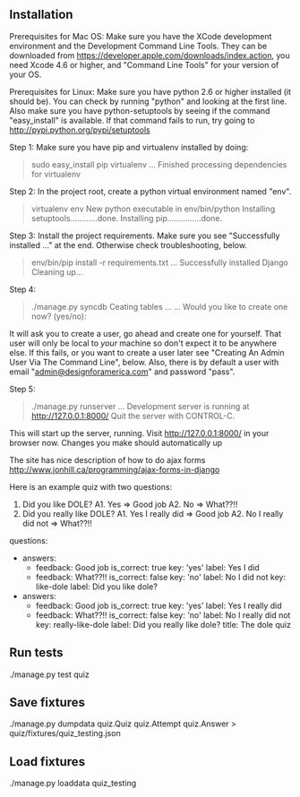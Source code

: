Installation
-------------------
Prerequisites for Mac OS:
Make sure you have the XCode development environment and the Development Command Line Tools.  They can be downloaded from https://developer.apple.com/downloads/index.action, you need Xcode 4.6 or higher, and "Command Line Tools" for your version of your OS.

Prerequisites for Linux:
Make sure you have python 2.6 or higher installed (it should be).  You can check by running "python" and looking at the first line.  Also make sure you have python-setuptools by seeing if the command "easy_install" is available.  If that command fails to run, try going to http://pypi.python.org/pypi/setuptools

Step 1:
Make sure you have pip and virtualenv installed by doing:

  > sudo easy_install pip virtualenv
  ...
  Finished processing dependencies for virtualenv

Step 2:
In the project root, create a python virtual environment named "env".

  > virtualenv env
  New python executable in env/bin/python
  Installing setuptools............done.
  Installing pip...............done.


Step 3:
Install the project requirements.  Make sure you see "Successfully installed ..." at the end.  Otherwise check troubleshooting, below.

  > env/bin/pip install -r requirements.txt
  ...
  Successfully installed Django
  Cleaning up...

Step 4:

  > ./manage.py syncdb
  Ceating tables ...
  ...
  Would you like to create one now? (yes/no):

It will ask you to create a user, go ahead and create one for yourself.  That user will only be local to *your* machine so don't expect it to be anywhere else.  If this fails, or you want to create a user later see "Creating An Admin User Via The Command Line", below.  Also, there is by default a user with email "admin@designforamerica.com" and password "pass".

Step 5:
  
  > ./manage.py runserver
  ...
  Development server is running at http://127.0.0.1:8000/
  Quit the server with CONTROL-C.

This will start up the server, running.  Visit http://127.0.0.1:8000/ in your browser now.
Changes you make should automatically up





The site has nice description of how to do ajax forms
  http://www.jonhill.ca/programming/ajax-forms-in-django


Here is an example quiz with two questions:
  1. Did you like DOLE?
    A1. Yes  => Good job
    A2. No   => What??!!
  2. Did you really like DOLE?
    A1. Yes I really did  => Good job
    A2. No  I really did not  => What??!!


questions:
- answers:
  - feedback: Good job
    is_correct: true
    key: 'yes'
    label: Yes I did
  - feedback: What??!!
    is_correct: false
    key: 'no'
    label: No I did not
  key: like-dole
  label: Did you like dole?
- answers:
  - feedback: Good job
    is_correct: true
    key: 'yes'
    label: Yes I really did
  - feedback: What??!!
    is_correct: false
    key: 'no'
    label: No I really did not
  key: really-like-dole
  label: Did you really like dole?
title: The dole quiz


Run tests
------
./manage.py test quiz

Save fixtures
------
./manage.py dumpdata quiz.Quiz quiz.Attempt quiz.Answer > quiz/fixtures/quiz_testing.json

Load fixtures
------
./manage.py loaddata quiz_testing
